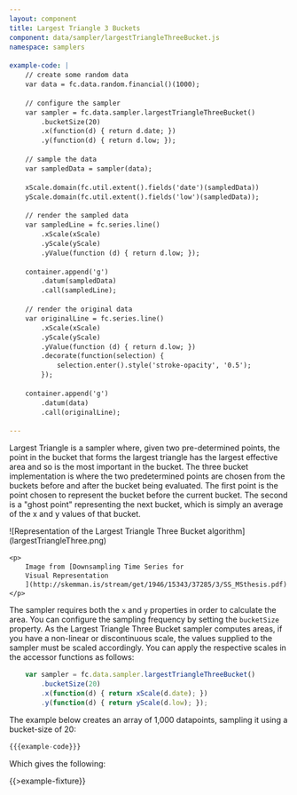 ```yaml
---
layout: component
title: Largest Triangle 3 Buckets
component: data/sampler/largestTriangleThreeBucket.js
namespace: samplers

example-code: |
    // create some random data
    var data = fc.data.random.financial()(1000);

    // configure the sampler
    var sampler = fc.data.sampler.largestTriangleThreeBucket()
        .bucketSize(20)
        .x(function(d) { return d.date; })
        .y(function(d) { return d.low; });

    // sample the data
    var sampledData = sampler(data);

    xScale.domain(fc.util.extent().fields('date')(sampledData))
    yScale.domain(fc.util.extent().fields('low')(sampledData));

    // render the sampled data
    var sampledLine = fc.series.line()
        .xScale(xScale)
        .yScale(yScale)
        .yValue(function (d) { return d.low; });

    container.append('g')
        .datum(sampledData)
        .call(sampledLine);

    // render the original data
    var originalLine = fc.series.line()
        .xScale(xScale)
        .yScale(yScale)
        .yValue(function (d) { return d.low; })
        .decorate(function(selection) {
            selection.enter().style('stroke-opacity', '0.5');
        });

    container.append('g')
        .datum(data)
        .call(originalLine);

---
```


Largest Triangle is a sampler where, given two pre-determined points, the point in the bucket that forms the largest triangle has the largest effective area and so is the most important in the bucket. The three bucket implementation is where the two predetermined points are chosen from the buckets before and after the bucket being evaluated. The first point is the point chosen to represent the bucket before the current bucket. The second is a "ghost point" representing the next bucket, which is simply an average of the x and y values of that bucket.

<div class="text-center">
    ![Representation of the Largest Triangle Three Bucket algorithm](largestTriangleThree.png)

    <p>
        Image from [Downsampling Time Series for
        Visual Representation
        ](http://skemman.is/stream/get/1946/15343/37285/3/SS_MSthesis.pdf)
    </p>
</div>

The sampler requires both the `x` and `y` properties in order to calculate the area. You can configure the sampling frequency by setting the `bucketSize` property. As the Largest Triangle Three Bucket sampler computes areas, if you have a non-linear or discontinuous scale, the values supplied to the sampler must be scaled accordingly. You can apply the respective scales in the accessor functions as follows:

```js
    var sampler = fc.data.sampler.largestTriangleThreeBucket()
        .bucketSize(20)
        .x(function(d) { return xScale(d.date); })
        .y(function(d) { return yScale(d.low); });
```

The example below creates an array of 1,000 datapoints, sampling it using a bucket-size of 20:

```js
{{{example-code}}}
```

Which gives the following:

{{>example-fixture}}
